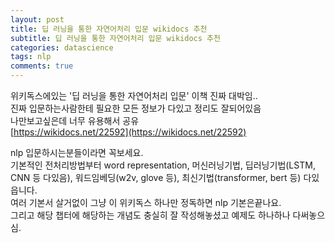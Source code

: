 ```yaml
---
layout: post
title: 딥 러닝을 통한 자연어처리 입문 wikidocs 추천 
subtitle: 딥 러닝을 통한 자연어처리 입문 wikidocs 추천
categories: datascience
tags: nlp
comments: true
---
```

위키독스에있는 '딥 러닝을 통한 자연어처리 입문' 이책 진짜 대박임..   
진짜 입문하는사람한테 필요한 모든 정보가 다있고 정리도 잘되어있음   
나만보고싶은데 너무 유용해서 공유  
[https://wikidocs.net/22592](https://wikidocs.net/22592)

nlp 입문하시는분들이라면 꼭보세요.  
기본적인 전처리방법부터 word representation, 머신러닝기법, 딥러닝기법(LSTM, CNN 등 다있음), 워드임베딩(w2v, glove 등), 최신기법(transformer, bert 등) 다있읍니다.  
여러 기본서 살거없이 그냥 이 위키독스 하나만 정독하면 nlp 기본은끝나요.  
그리고 해당 챕터에 해당하는 개념도 충실히 잘 작성해놓셨고 예제도 하나하나 다써놓으심.  